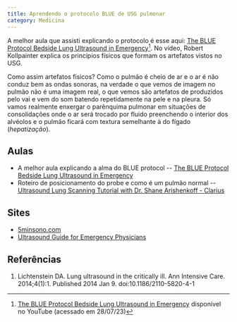 ```yaml
---
title: Aprendendo o protocolo BLUE de USG pulmonar
category: Medicina
---
```


<style>
    sup {
  line-height: 0;
}
</style>

A melhor aula que assisti explicando o protocolo é esse aqui: [The BLUE Protocol Bedside Lung Ultrasound in Emergency](https://www.youtube.com/watch?v=g-ImEs1cANU)[^video]. No vídeo, Robert Kollpainter explica os princípios físicos que formam os artefatos vistos no USG.

Como assim artefatos físicos? Como o pulmão é cheio de ar e o ar é não conduz bem as ondas sonoras, na verdade o que vemos de imagem no pulmão não é uma imagem real, o que vemos são artefatos de produzidos pelo vai e vem do som batendo repetidamente na pele e na pleura. Só vamos realmente enxergar o parênquima pulmonar em situações de consolidações onde o ar será trocado por fluido preenchendo o interior dos alvéolos e o pulmão ficará com textura semelhante à do fígado (_hepatização_).

## Aulas

* A melhor aula explicando a alma do BLUE protocol -- [The BLUE Protocol Bedside Lung Ultrasound in Emergency](https://www.youtube.com/watch?v=g-ImEs1cANU)
* Roteiro de posicionamento do probe e como é um pulmão normal -- [Ultrasound Lung Scanning Tutorial with Dr. Shane Arishenkoff - Clarius](https://www.youtube.com/watch?v=jh7EP7jiW98)

## Sites

* [5minsono.com](https://www.coreultrasound.com/5ms/)
* [Ultrasound Guide for Emergency Physicians](https://www.acep.org/sonoguide)

## Referências

1. Lichtenstein DA. Lung ultrasound in the critically ill. Ann Intensive Care. 2014;4(1):1. Published 2014 Jan 9. doi:10.1186/2110-5820-4-1

[^video]: [The BLUE Protocol Bedside Lung Ultrasound in Emergency](https://www.youtube.com/watch?v=g-ImEs1cANU) disponível no YouTube (acessado em 28/07/23)

[^tabela]: Lichtenstein DA, Mezière GA. Relevance of lung ultrasound in the diagnosis of acute respiratory failure: the BLUE protocol [published correction appears in Chest. 2013 Aug;144(2):721]. Chest. 2008;134(1):117-125. doi:10.1378/chest.07-2800